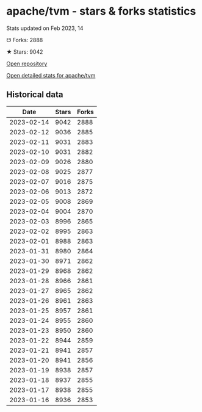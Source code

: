 # apache/tvm - stars & forks statistics

Stats updated on Feb 2023, 14

☋ Forks: 2888

★ Stars: 9042

[Open repository](https://github.com/apache/tvm)

[Open detailed stats for apache/tvm](https://reviewgithub.com/rep/apache/tvm)

## Historical data
| Date | Stars | Forks |
|------|-------|-------|
| 2023-02-14 | 9042 | 2888 | 
| 2023-02-12 | 9036 | 2885 | 
| 2023-02-11 | 9031 | 2883 | 
| 2023-02-10 | 9031 | 2882 | 
| 2023-02-09 | 9026 | 2880 | 
| 2023-02-08 | 9025 | 2877 | 
| 2023-02-07 | 9016 | 2875 | 
| 2023-02-06 | 9013 | 2872 | 
| 2023-02-05 | 9008 | 2869 | 
| 2023-02-04 | 9004 | 2870 | 
| 2023-02-03 | 8996 | 2865 | 
| 2023-02-02 | 8995 | 2863 | 
| 2023-02-01 | 8988 | 2863 | 
| 2023-01-31 | 8980 | 2864 | 
| 2023-01-30 | 8971 | 2862 | 
| 2023-01-29 | 8968 | 2862 | 
| 2023-01-28 | 8966 | 2861 | 
| 2023-01-27 | 8965 | 2862 | 
| 2023-01-26 | 8961 | 2863 | 
| 2023-01-25 | 8957 | 2861 | 
| 2023-01-24 | 8955 | 2860 | 
| 2023-01-23 | 8950 | 2860 | 
| 2023-01-22 | 8944 | 2859 | 
| 2023-01-21 | 8941 | 2857 | 
| 2023-01-20 | 8941 | 2856 | 
| 2023-01-19 | 8938 | 2857 | 
| 2023-01-18 | 8937 | 2855 | 
| 2023-01-17 | 8938 | 2855 | 
| 2023-01-16 | 8936 | 2853 | 

